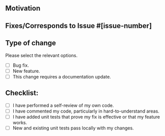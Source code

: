 ## Motivation

<!-- Please provide a summary of the change and the motivation behind it !-->

## Fixes/Corresponds to Issue #[issue-number] <!-- Please replace [issue-number] with the number of the corresponding issue !-->

## Type of change

Please select the relevant options.

- [ ] Bug fix.
- [ ] New feature.
- [ ] This change requires a documentation update.

## Checklist:

- [ ] I have performed a self-review of my own code.
- [ ] I have commented my code, particularly in hard-to-understand areas.
- [ ] I have added unit tests that prove my fix is effective or that my feature works.
- [ ] New and existing unit tests pass locally with my changes.
